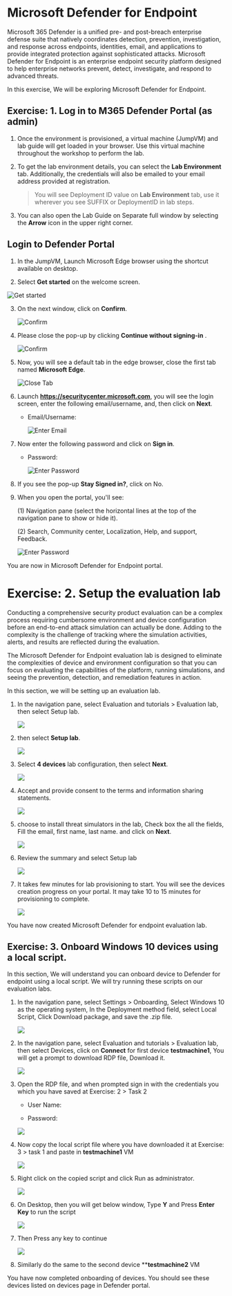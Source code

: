 # Microsoft Defender for Endpoint
Microsoft 365 Defender is a unified pre- and post-breach enterprise defense suite that natively coordinates detection, prevention, investigation, and response across endpoints, identities, email, and applications to provide integrated protection against sophisticated attacks. Microsoft Defender for Endpoint is an enterprise endpoint security platform designed to help enterprise networks prevent, detect, investigate, and respond to advanced threats.

In this exercise, We will be exploring Microsoft Defender for Endpoint. 

## Exercise: 1. Log in to M365 Defender Portal (as admin)

 
 

1. Once the environment is provisioned, a virtual machine (JumpVM) and lab guide will get loaded in your browser. Use this virtual machine throughout the workshop to perform the lab. 

 
 

2. To get the lab environment details, you can select the **Lab Environment** tab. Additionally, the credentials will also be emailed to your email address provided at registration. 

  

    > You will see Deployment ID value on **Lab Environment** tab, use it wherever you see SUFFIX or DeploymentID in lab steps. 

  

3. You can also open the Lab Guide on Separate full window by selecting the **Arrow** icon in the upper right corner. 

  

## Login to Defender Portal





1. In the JumpVM, Launch Microsoft Edge browser using the shortcut available on desktop.  

    

2.  Select **Get started** on the welcome screen. 

 
 

   ![](images/edge-get-started-window.png "Get started") 

    

3. On the next window, click on **Confirm**.  

 
 

   ![](./images/edge-confirm.png "Confirm") 

    

4. Please close the pop-up by clicking **Continue without signing-in** . 

 
 

   ![](images/edge-continue.png "Confirm") 

    

5. Now, you will see a default tab in the edge browser, close the first tab named **Microsoft Edge**.  

 
 

   ![](images/close-tab.png "Close Tab") 

    


6. Launch **https://securitycenter.microsoft.com**, you will see the login screen, enter the following email/username, and, then click on **Next**.  

   * Email/Username: <inject key="AzureAdUserEmail"></inject> 

    

     ![](images/azure-login-enter-email.png "Enter Email") 

      

7. Now enter the following password and click on **Sign in**. 

   * Password: <inject key="AzureAdUserPassword"></inject> 

    

     ![](images/azure-login-enter-password1.png "Enter Password") 

      

8. If you see the pop-up **Stay Signed in?**, click on No.





9. When you open the portal, you'll see:

   (1) Navigation pane (select the horizontal lines at the top of the navigation pane to show or hide it).

   (2) Search, Community center, Localization, Help, and support, Feedback.




     ![](images/defender-dashboard.png "Enter Password")

You are now in Microsoft Defender for Endpoint portal. 

# Exercise: 2. Setup the evaluation lab
Conducting a comprehensive security product evaluation can be a complex process requiring cumbersome environment and device configuration before an end-to-end attack simulation can actually be done. Adding to the complexity is the challenge of tracking where the simulation activities, alerts, and results are reflected during the evaluation.

The Microsoft Defender for Endpoint evaluation lab is designed to eliminate the complexities of device and environment configuration so that you can focus on evaluating the capabilities of the platform, running simulations, and seeing the prevention, detection, and remediation features in action.

In this section, we will be setting up an evaluation lab.

1. In the navigation pane, select Evaluation and tutorials > Evaluation lab, then select Setup lab.






   ![](images/navigateevaluation-lab.png)







2. then select **Setup lab**.





   ![](images/evaluation-lab-setup.png)






3. Select **4 devices** lab configuration, then select **Next**.





   ![](images/lab-creation-page.png)






4. Accept and provide consent to the terms and information sharing statements.




   ![](images/accept.png)




5. choose to install threat simulators in the lab, Check box the all the fields, Fill the email, first name, last name. and click on **Next**.




   ![](images/accept-terms.png)



6. Review the summary and select Setup lab




   ![](images/lab-setup-summary.png)




7. It takes few minutes for lab provisioning to start.  You will see the devices creation progress on your portal. It may take 10 to 15 minutes for provisioning to complete.





   ![](images/setup-done.png)

You have now created Microsoft Defender for endpoint evaluation lab. 


## Exercise: 3. Onboard Windows 10 devices using a local script.

In this section, We will understand you can onboard device to Defender for endpoint using a local script. We will try running these scripts on our evaluation labs. 



1. In the navigation pane, select Settings > Onboarding, Select Windows 10 as the operating system, In the Deployment method field, select Local Script, Click Download package, and save the .zip file.




   ![](images/onboarding.png)




2. In the navigation pane, select Evaluation and tutorials > Evaluation lab, then select Devices, click on **Connect** for first device **testmachine1**, You will get a prompt to download RDP file, Download it.





   ![](images/rdp-download.png)




3. Open the RDP file, and when prompted sign in with the credentials you which you have saved at Exercise: 2 > Task 2

    - User Name:

    - Password:




   ![](images/rdp-connect.png)




4. Now copy the local script file where you have downloaded it at Exercise: 3 > task 1 and paste  in **testmachine1** VM




   ![](images/script-copy-to-vm.png)





5. Right click on the copied script and click Run as administrator.




   ![](images/right-click-run-script.png)




6. On Desktop, then you will get below window, Type **Y** and Press **Enter Key** to run the script




   ![](images/confirm-it.png)




7. Then Press any key to continue



   ![](images/press-any-key.png)




8. Similarly do the same to the second device ****testmachine2** VM


You have now completed onboarding of devices. You should see these devices listed on devices page in Defender portal.
